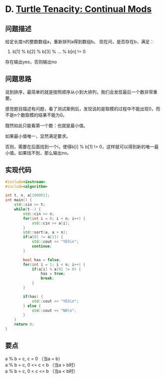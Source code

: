 # D. [Turtle Tenacity: Continual Mods](https://codeforces.com/problemset/problem/1933/D)
## 问题描述
给定长度n的整数数组a，重新排列a得到数组b。
现在问，是否存在b，满足：

1. b[1] % b[2] % b[3] % ... % b[n] != 0

存在输出yes，否则输出no

## 问题思路
说到排序，最简单的就是按照顺序从小到大排列，我们会发现最后一个数非常重要。

感觉题目描述有问题，看了测试案例后，发现说的是取模的过程中不能出现0，而不是n个数取模的结果不能为0。

既然如此只能看第一个数：也就是最小值。

如果最小值唯一，显然满足要求。

否则，需要在后面找到一个i，使得b[i] % b[1] != 0，这样就可以得到新的唯一最小值。如果找不到，那么输出no。

## 实现代码
```c++
#include<iostream>
#include<algorithm>

int t, n, a[100001];
int main() {
    std::cin >> t;
    while(t--) {
        std::cin >> n;
        for(int i = 0; i < n; i++) {
            std::cin >> a[i];
        }
        std::sort(a, a + n);
        if(a[0] != a[1]) {
            std::cout << "YES\n";
            continue;
        }

        bool has = false;
        for(int i = 1; i < n; i++) {
            if(a[i] % a[0] != 0) {
                has = true;
                break;
            }
        }

        if(has) {
            std::cout << "YES\n";
        } else {
            std::cout << "NO\n";
        }
    }
    return 0;
}
```

## 要点
a % b = c, c = 0 （当a = b）  
a % b = c, 0 <= c < b （当a > b时）  
a % b = c, 0 < c <= b （当a < b时）  